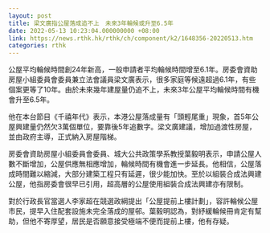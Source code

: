 ```yaml
---
layout: post
title: 梁文廣指公屋落成追不上　未來3年輪候或升至6.5年
date: 2022-05-13 10:23:04.000000000 +08:00
link: https://news.rthk.hk/rthk/ch/component/k2/1648356-20220513.htm
categories: rthk
---
```


公屋平均輪候時間創24年新高，一般申請者平均輪候時間增至6.1年。房委會資助房屋小組委員會委員兼立法會議員梁文廣表示，很多家庭等候遠超過6.1年，有些個案更等了10年。由於未來幾年建屋量仍追不上，未來3年公屋平均輪候時間有機會升至6.5年。

他在本台節目《千禧年代》表示，本港公屋落成量有「頭輕尾重」現象，首5年公屋興建量仍然欠3萬個單位，要靠後5年追數字。梁文廣建議，增加過渡性房屋，並由政府主導，正式納入房屋階梯。

房委會資助房屋小組委員會委員、城大公共政策學系教授葉毅明表示，申請公屋人數不斷增加，公屋供應無相應增加，輪候時間有機會進一步延長。他相信，公屋落成時間難以縮減，大部分建築工程只有延遲，很少能加快。至於以組裝合成法興建公屋，他指房委會很早已引用，超高層的公屋使用組裝合成法興建亦有限制。

對於行政長官當選人李家超在競選政綱提出「公屋提前上樓計劃」，容許輪候公屋市民，提早入住配套設施未完全落成的屋邨。葉毅明認為，對紓緩輪候冊肯定有幫助，但他不寄厚望，居民是否願意接受極端不便而提前上樓，他有存疑。
